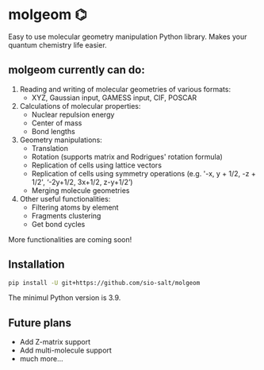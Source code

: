 # molgeom ⌬
Easy to use molecular geometry manipulation Python library.
Makes your quantum chemistry life easier.


## molgeom currently can do:
1. Reading and writing of molecular geometries of various formats:
    - XYZ, Gaussian input, GAMESS input, CIF, POSCAR
2. Calculations of molecular properties:
    - Nuclear repulsion energy
    - Center of mass
    - Bond lengths
3. Geometry manipulations:
    - Translation
    - Rotation (supports matrix and Rodrigues' rotation formula)
    - Replication of cells using lattice vectors
    - Replication of cells using symmetry operations (e.g. '-x, y + 1/2, -z + 1/2', ‘-2y+1/2, 3x+1/2, z-y+1/2’) 
    - Merging molecule geometries
4. Other useful functionalities:
    - Filtering atoms by element
    - Fragments clustering
    - Get bond cycles

More functionalities are coming soon!


## Installation
```bash
pip install -U git+https://github.com/sio-salt/molgeom
```
The minimul Python version is 3.9.


## Future plans
- Add Z-matrix support
- Add multi-molecule support
- much more...

